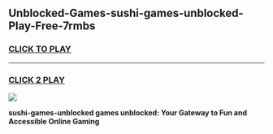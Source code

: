 
## Unblocked-Games-sushi-games-unblocked-Play-Free-7rmbs
<h3>
<a href="https://premium76.site?title=sushi-games-unblocked&ref=24M">CLICK TO PLAY</a></h3>
<hr>

<h3>
<a href="https://premium76.site?title=sushi-games-unblocked&ref=24M">CLICK 2 PLAY</a>
  
</h3>

<a href="https://premium76.site?title=sushi-games-unblocked&ref=24M"><img src="https://clearcache.store/games.png"></a>


**sushi-games-unblocked games unblocked: Your Gateway to Fun and Accessible Online Gaming**
